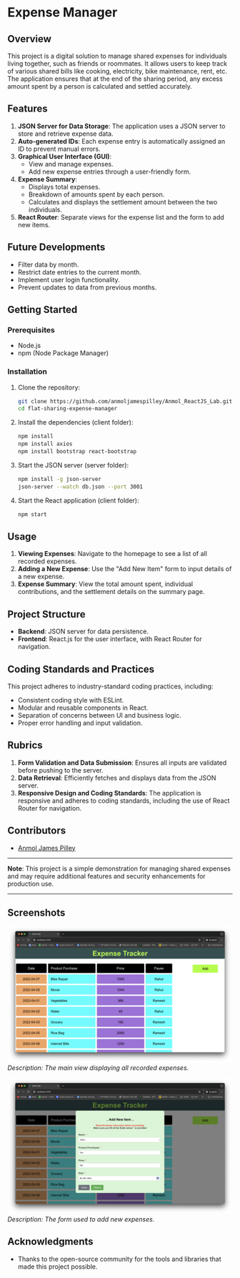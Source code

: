 # Expense Manager

## Overview
This project is a digital solution to manage shared expenses for individuals living together, such as friends or roommates. It allows users to keep track of various shared bills like cooking, electricity, bike maintenance, rent, etc. The application ensures that at the end of the sharing period, any excess amount spent by a person is calculated and settled accurately.

## Features
1. **JSON Server for Data Storage**: The application uses a JSON server to store and retrieve expense data.
2. **Auto-generated IDs**: Each expense entry is automatically assigned an ID to prevent manual errors.
3. **Graphical User Interface (GUI)**:
    - View and manage expenses.
    - Add new expense entries through a user-friendly form.
4. **Expense Summary**:
    - Displays total expenses.
    - Breakdown of amounts spent by each person.
    - Calculates and displays the settlement amount between the two individuals.
5. **React Router**: Separate views for the expense list and the form to add new items.

## Future Developments
- Filter data by month.
- Restrict date entries to the current month.
- Implement user login functionality.
- Prevent updates to data from previous months.

## Getting Started
### Prerequisites
- Node.js
- npm (Node Package Manager)

### Installation
1. Clone the repository:
    ```bash
    git clone https://github.com/anmoljamespilley/Anmol_ReactJS_Lab.git
    cd flat-sharing-expense-manager
    ```
2. Install the dependencies (client folder):
    ```bash
    npm install
    npm install axios
    npm install bootstrap react-bootstrap
    ```
3. Start the JSON server (server folder):
    ```bash
    npm install -g json-server
    json-server --watch db.json --port 3001
    ```
4. Start the React application (client folder):
    ```bash
    npm start
    ```

## Usage
1. **Viewing Expenses**: Navigate to the homepage to see a list of all recorded expenses.
2. **Adding a New Expense**: Use the "Add New Item" form to input details of a new expense.
3. **Expense Summary**: View the total amount spent, individual contributions, and the settlement details on the summary page.

## Project Structure
- **Backend**: JSON server for data persistence.
- **Frontend**: React.js for the user interface, with React Router for navigation.

## Coding Standards and Practices
This project adheres to industry-standard coding practices, including:
- Consistent coding style with ESLint.
- Modular and reusable components in React.
- Separation of concerns between UI and business logic.
- Proper error handling and input validation.

## Rubrics
1. **Form Validation and Data Submission**: Ensures all inputs are validated before pushing to the server.
2. **Data Retrieval**: Efficiently fetches and displays data from the JSON server.
3. **Responsive Design and Coding Standards**: The application is responsive and adheres to coding standards, including the use of React Router for navigation.

## Contributors
- [Anmol James Pilley](https://github.com/anmoljamespilley)

---

**Note**: This project is a simple demonstration for managing shared expenses and may require additional features and security enhancements for production use.

---

## Screenshots

![Expense List](https://github.com/anmoljamespilley/Anmol_ReactJS_Lab/blob/main/Screenshots/Home%20Page.png)
*Description: The main view displaying all recorded expenses.*

![Add Expense Form](https://github.com/anmoljamespilley/Anmol_ReactJS_Lab/blob/main/Screenshots/Form.png)
*Description: The form used to add new expenses.*

## Acknowledgments
- Thanks to the open-source community for the tools and libraries that made this project possible.
